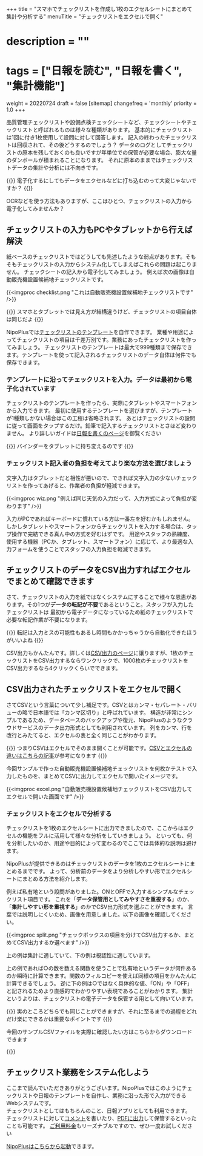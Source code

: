 +++
title = "スマホでチェックリストを作成し1枚のエクセルシートにまとめて集計や分析する"
menuTitle = "チェックリストをエクセルで開く"

# description = ""
# tags = ["日報を読む", "日報を書く", "集計機能"]
weight = 20220724
draft = false
[sitemap]
  changefreq = 'monthly'
  priority = 1.0
+++

品質管理チェックリストや設備点検チェックシートなど、チェックシートやチェックリストと呼ばれるものは様々な種類があります。
基本的にチェックリストは1回に付き1枚使用して設問に対して回答します。
記入の終わったチェックリストは回収されて、その後どうするのでしょう？
データのログとしてチェックリストの原本を残しておくのも良いですが年単位での保管が必要な場合、膨大な量のダンボールが積まれることになります。
それに原本のままではチェックリストデータの集計や分析には不向きです。

{{<alice pos="right" icon="pc">}}
電子化するにしてもデータをエクセルなどに打ち込むのって大変じゃないですか？
{{</alice>}}

OCRなどを使う方法もありますが、ここはひとつ、チェックリストの入力から電子化してみませんか？

## チェックリストの入力もPCやタブレットから行えば解決

紙ベースのチェックリストではどうしても先述したような弱点があります。そもそもチェックリストの入力からシステム化してしまえばこれらの問題は起こりません。
チェックシートの記入から電子化してみましょう。
例えば次の画像は自動販売機設置候補地チェックリストです。

{{<imgproc checklist.png "これは自動販売機設置候補地チェックリストです" />}}

{{<alice pos="right" icon="phone">}}
スマホとタブレットでは見え方が結構違うけど、チェックリストの項目自体は同じだよ
{{</alice>}}

NipoPlusでは[チェックリストのテンプレート](/org/groupsetting/template/make/)を自作できます。
業種や用途によってチェックリストの項目は千差万別です。業務にあったチェックリストを作ってみましょう。
チェックリストのテンプレートは最大で999種類まで保存できます。テンプレートを使って記入されるチェックリストのデータ自体は何件でも保存できます。

### テンプレートに沿ってチェックリストを入力。データは最初から電子化されています

チェックリストのテンプレートを作ったら、実際にタブレットやスマートフォンから入力できます。
最初に使用するテンプレートを選びますが、テンプレートが1種類しかない場合はこの工程は省略されます。
あとはチェックリストの設問に従って画面をタップするだけ。鉛筆で記入するチェックリストとさほど変わりません。
より詳しいガイドは[日報を書くのページ](/report/write/write/)を御覧ください

{{<alice pos="right" icon="tablet">}}
バインダーをタブレットに持ち変えるのです
{{</alice>}}

### チェックリスト記入者の負担を考えてより楽な方法を選びましょう

文字入力はタブレットだと相性が悪いので、できれば文字入力の少ないチェックリストを作ってあげると、作業者の負担が軽減できます。

{{<imgproc wiz.png "例えば同じ天気の入力だって、入力方式によって負担が変わります" />}}

入力がPCであればキーボードに慣れている方は一番左を好むかもしれません。しかしタブレットやスマートフォンからチェックリストを入力する場合は、タップ操作で完結できる真ん中の方式を好むはずです。
用途やスタッフの熟練度、使用する機器（PCか、タブレット、スマートフォン）に応じて、より最適な入力フォームを使うことでスタッフの入力負担を軽減できます。

## チェックリストのデータをCSV出力すればエクセルでまとめて確認できます

さて、チェックリストの入力を紙ではなくシステムにすることで様々な恩恵があります。その1つが**データの転記が不要**であるということ。スタッフが入力したチェックリストは
最初から電子データになっているため紙のチェックリストで必要な転記作業が不要になります。

{{<alice pos="right" icon="pc">}}
転記は入力ミスの可能性もあるし時間もかかっちゃうから自動化できたほうがいいよね
{{</alice>}}

CSV出力もかんたんです。詳しくは[CSV出力のページ](/report/totalling/csv/)に譲りますが、1枚のチェックリストをCSV出力するならワンクリックで、1000枚のチェックリストをCSV出力するなら4クリックくらいでできます。

## CSV出力されたチェックリストをエクセルで開く

さてCSVという言葉について少し補足です。CSVとはカンマ・セパレート・バリューの略で日本語では「カンマ区切り」と呼ばれています。
構造が非常にシンプルであるため、データベースのバックアップや復元、NipoPlusのようなクラウドサービスのデータ出力形式としても利用されています。
列をカンマ、行を改行とみたてると、エクセルの表と全く同じことがわかります。

{{<alice pos="right" icon="pc">}}
つまりCSVはエクセルでそのまま開くことが可能です。[CSVとエクセルの違いはこちらの記事](https://data.wingarc.com/csv-excel-2-19747/)が参考になります
{{</alice>}}

今回サンプルで作った自動販売機設置候補地チェックリストを何枚かテストで入力したものを、まとめてCSVに出力してエクセルで開いたイメージです。

{{<imgproc excel.png "自動販売機設置候補地チェックリストをCSV出力してエクセルで開いた画面です" />}}

### チェックリストをエクセルで分析する

チェックリストを1枚のエクセルシートに出力できましたので、ここからはエクセルの機能をフルに活用して様々な分析をしていきましょう。
といっても、何を分析したいのか、用途や目的によって変わるのでここでは具体的な説明は避けます。

NipoPlusが提供できるのはチェックリストのデータを1枚のエクセルシートにまとめるまでです。
よって、分析前のデータをより分析しやすい形でエクセルシートにまとめる方法を紹介します。

例えば私有地という設問がありました。ONとOFFで入力するシンプルなチェックリスト項目です。
これを「**データ保管用としてみやすさを重視する**」のか、「**集計しやすい形を重視する**」のかでCSV出力形式を選ぶことができます。
言葉では説明しにくいため、画像を用意しました。以下の画像を確認してください。

{{<imgproc split.png "チェックボックスの項目を分けてCSV出力するか、まとめてCSV出力するか選べます" />}}

上の例は集計に適していて、下の例は視認性に適しています。

上の例であれば○の数を数える関数を使うことで私有地というデータが何件あるのか瞬時に計算できます。関数のフィルコピーを使えば同様の項目をかんたんに計算できるでしょう。
逆に下の例は○ではなく具体的な値、「ON」や「OFF」と記されるためより直感的でわかりやすい表現であることがわかります。
集計というよりは、チェックリストの電子データを保管する用として向いています。

{{<alice pos="right" icon="here">}}
実のところどちらでも同じことができますが、それに至るまでの過程をどれだけ楽にできるかは重要なポイントです
{{</alice>}}

今回のサンプルCSVファイルを実際に確認したい方はこちらからダウンロードできます

{{<attachments style="orange" />}}

## チェックリスト業務をシステム化しよう

ここまで読んでいただきありがとうございます。NipoPlusではこのようにチェックリストや日報のテンプレートを自作し、業務に沿った形で入力ができるWebシステムです。  
チェックリストとしてはもちろんのこと、日報アプリとしても利用できます。  
チェックリストに対して[コメント](/report/read/comment/)を書いたり、[PDFに出力](/report/read/pdf/)して保管するといったことも可能です。
[ご利用料金](/price/)もリーズナブルですので、ぜひ一度お試しください

[NipoPlusはこちらから起動](https://nipo-plus.web.app/)できます。
